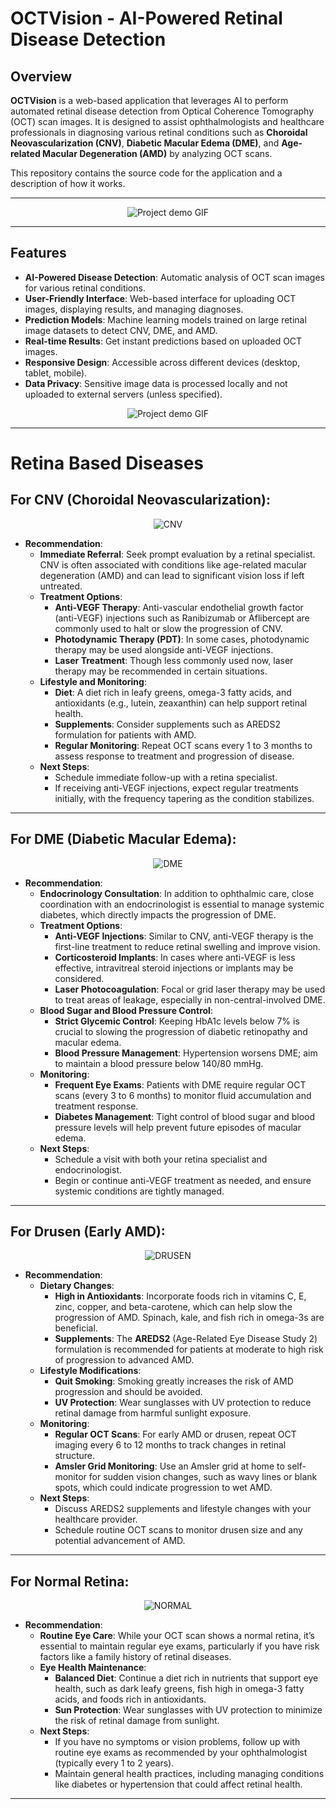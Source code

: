# OCTVision - AI-Powered Retinal Disease Detection

## Overview

**OCTVision** is a web-based application that leverages AI to perform automated retinal disease detection from Optical Coherence Tomography (OCT) scan images. It is designed to assist ophthalmologists and healthcare professionals in diagnosing various retinal conditions such as **Choroidal Neovascularization (CNV)**, **Diabetic Macular Edema (DME)**, and **Age-related Macular Degeneration (AMD)** by analyzing OCT scans.

This repository contains the source code for the application and a description of how it works.

---
<div align="center">
  
  <img src="https://raw.githubusercontent.com/aditya-raaj/OCTVision/main/archive/home.gif" alt="Project demo GIF" />

</div>



---



## Features

- **AI-Powered Disease Detection**: Automatic analysis of OCT scan images for various retinal conditions.
- **User-Friendly Interface**: Web-based interface for uploading OCT images, displaying results, and managing diagnoses.
- **Prediction Models**: Machine learning models trained on large retinal image datasets to detect CNV, DME, and AMD.
- **Real-time Results**: Get instant predictions based on uploaded OCT images.
- **Responsive Design**: Accessible across different devices (desktop, tablet, mobile).
- **Data Privacy**: Sensitive image data is processed locally and not uploaded to external servers (unless specified).


<div align="center">
  <img src="https://raw.githubusercontent.com/aditya-raaj/OCTVision/main/archive/diagnose.gif" alt="Project demo GIF" />

</div>


---





# Retina Based Diseases


## For CNV (Choroidal Neovascularization):

<div align="center">

  
![CNV](https://github.com/aditya-raaj/OCTVision/blob/main/archive/CNV.jpeg)



</div>

- **Recommendation**:
    - **Immediate Referral**: Seek prompt evaluation by a retinal specialist. CNV is often associated with conditions like age-related macular degeneration (AMD) and can lead to significant vision loss if left untreated.
    - **Treatment Options**:
        - **Anti-VEGF Therapy**: Anti-vascular endothelial growth factor (anti-VEGF) injections such as Ranibizumab or Aflibercept are commonly used to halt or slow the progression of CNV.
        - **Photodynamic Therapy (PDT)**: In some cases, photodynamic therapy may be used alongside anti-VEGF injections.
        - **Laser Treatment**: Though less commonly used now, laser therapy may be recommended in certain situations.
    - **Lifestyle and Monitoring**:
        - **Diet**: A diet rich in leafy greens, omega-3 fatty acids, and antioxidants (e.g., lutein, zeaxanthin) can help support retinal health.
        - **Supplements**: Consider supplements such as AREDS2 formulation for patients with AMD.
        - **Regular Monitoring**: Repeat OCT scans every 1 to 3 months to assess response to treatment and progression of disease.
    - **Next Steps**:
        - Schedule immediate follow-up with a retina specialist.
        - If receiving anti-VEGF injections, expect regular treatments initially, with the frequency tapering as the condition stabilizes.

---



## For DME (Diabetic Macular Edema):

<div align="center">

  
![DME](https://github.com/aditya-raaj/OCTVision/blob/main/archive/DME.jpeg)

</div>

- **Recommendation**:
    - **Endocrinology Consultation**: In addition to ophthalmic care, close coordination with an endocrinologist is essential to manage systemic diabetes, which directly impacts the progression of DME.
    - **Treatment Options**:
        - **Anti-VEGF Injections**: Similar to CNV, anti-VEGF therapy is the first-line treatment to reduce retinal swelling and improve vision.
        - **Corticosteroid Implants**: In cases where anti-VEGF is less effective, intravitreal steroid injections or implants may be considered.
        - **Laser Photocoagulation**: Focal or grid laser therapy may be used to treat areas of leakage, especially in non-central-involved DME.
    - **Blood Sugar and Blood Pressure Control**:
        - **Strict Glycemic Control**: Keeping HbA1c levels below 7% is crucial to slowing the progression of diabetic retinopathy and macular edema.
        - **Blood Pressure Management**: Hypertension worsens DME; aim to maintain a blood pressure below 140/80 mmHg.
    - **Monitoring**:
        - **Frequent Eye Exams**: Patients with DME require regular OCT scans (every 3 to 6 months) to monitor fluid accumulation and treatment response.
        - **Diabetes Management**: Tight control of blood sugar and blood pressure levels will help prevent future episodes of macular edema.
    - **Next Steps**:
        - Schedule a visit with both your retina specialist and endocrinologist.
        - Begin or continue anti-VEGF treatment as needed, and ensure systemic conditions are tightly managed.

---



## For Drusen (Early AMD):


<div align="center">

  
![DRUSEN](https://github.com/aditya-raaj/OCTVision/blob/main/archive/DRUSEN.jpeg)

</div>

- **Recommendation**:
    - **Dietary Changes**:
        - **High in Antioxidants**: Incorporate foods rich in vitamins C, E, zinc, copper, and beta-carotene, which can help slow the progression of AMD. Spinach, kale, and fish rich in omega-3s are beneficial.
        - **Supplements**: The **AREDS2** (Age-Related Eye Disease Study 2) formulation is recommended for patients at moderate to high risk of progression to advanced AMD.
    - **Lifestyle Modifications**:
        - **Quit Smoking**: Smoking greatly increases the risk of AMD progression and should be avoided.
        - **UV Protection**: Wear sunglasses with UV protection to reduce retinal damage from harmful sunlight exposure.
    - **Monitoring**:
        - **Regular OCT Scans**: For early AMD or drusen, repeat OCT imaging every 6 to 12 months to track changes in retinal structure.
        - **Amsler Grid Monitoring**: Use an Amsler grid at home to self-monitor for sudden vision changes, such as wavy lines or blank spots, which could indicate progression to wet AMD.
    - **Next Steps**:
        - Discuss AREDS2 supplements and lifestyle changes with your healthcare provider.
        - Schedule routine OCT scans to monitor drusen size and any potential advancement of AMD.

---



## For Normal Retina:


<div align="center">

  
![NORMAL](https://github.com/aditya-raaj/OCTVision/blob/main/archive/NORMAL.jpeg)

</div>

- **Recommendation**:
    - **Routine Eye Care**: While your OCT scan shows a normal retina, it’s essential to maintain regular eye exams, particularly if you have risk factors like a family history of retinal diseases.
    - **Eye Health Maintenance**:
        - **Balanced Diet**: Continue a diet rich in nutrients that support eye health, such as dark leafy greens, fish high in omega-3 fatty acids, and foods rich in antioxidants.
        - **Sun Protection**: Wear sunglasses with UV protection to minimize the risk of retinal damage from sunlight.
    - **Next Steps**:
        - If you have no symptoms or vision problems, follow up with routine eye exams as recommended by your ophthalmologist (typically every 1 to 2 years).
        - Maintain general health practices, including managing conditions like diabetes or hypertension that could affect retinal health.

---


